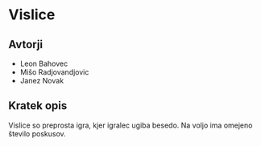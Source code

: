 # Vislice

## Avtorji

* Leon Bahovec
* Mišo Radjovandjovic
* Janez Novak

## Kratek opis

Vislice so preprosta igra, kjer igralec ugiba besedo. 
Na voljo ima omejeno število poskusov.
